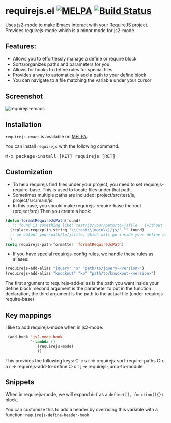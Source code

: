 # requirejs.el [![MELPA](https://melpa.org/packages/requirejs-badge.svg)](https://melpa.org/#/requirejs) [![Build Status](https://secure.travis-ci.org/joeheyming/requirejs-emacs.png)](http://travis-ci.org/joeheyming/requirejs-emacs)

Uses js2-mode to make Emacs interact with your RequireJS project.
Provides requirejs-mode which is a minor mode for js2-mode.

## Features:
* Allows you to effortlessly manage a define or require block
 * Sorts/organizes paths and parameters for you
 * Allows for hooks to define rules for special files
* Provides a way to automatically add a path to your define block
* You can navigate to a file matching the variable under your cursor

## Screenshot

![requirejs-emacs](requirejs.gif)

## Installation

`requirejs-emacs` is available on [MELPA](https://melpa.org).

You can install `requirejs` with the following command.

<kbd>M-x package-install [RET] requirejs [RET]</kbd>

## Customization 
* To help requirejs find files under your project, you need to set requirejs-require-base.
 This is used to locate files under that path.
 * Sometimes multiple paths are included: project/src/test/js, project/src/main/js
  * In this case, you should make requirejs-require-base the root (project/src)
   Then you create a hook: 
```lisp
(defun formatRequireJsPath(found)
   ;; found is something like: test/js/your/path/to/jsfile   (without .js extension)
  (replace-regexp-in-string "\\(test\\|main\\)/js/" "" found)
  ;; we output your/path/to/jsfile, which will go inside your define block.
  )
(setq requirejs-path-formatter 'formatRequireJsPath)
```

* If you have special requirejs-config rules, we handle these rules as aliases:
```lisp
(requirejs-add-alias "jquery" "$" "path/to/jquery-<version>")
(requirejs-add-alias "knockout" "ko" "path/to/knockout-<version>")
```

The first argument to requirejs-add-alias is the path you want inside your define block, 
second argument is the parameter to put in the function declaration,
the third argument is the path to the actual file (under requirejs-require-base)

## Key mappings
I like to add requirejs-mode when in js2-mode:
```lisp
 (add-hook 'js2-mode-hook
           '(lambda ()
              (requirejs-mode)
              ))
```

This provides the following keys:
C-c s r => requirejs-sort-require-paths
C-c a r => requirejs-add-to-define
C-c r j => requirejs-jump-to-module

## Snippets

When in requirejs-mode, we will expand ```def``` as a  ```define([], function(){})``` block.

You can customize this to add a header by overriding this variable with a function: ```requirejs-define-header-hook```
